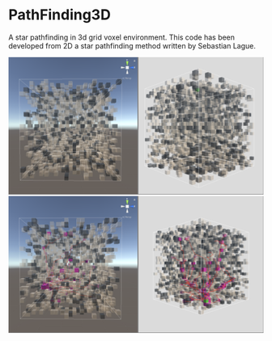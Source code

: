 # PathFinding3D
A star pathfinding in 3d grid voxel environment. 
This code has been developed from 2D a star pathfinding method written by Sebastian Lague. 

![](unityImage_1.jpeg)
![](unityImage_2.jpeg)
